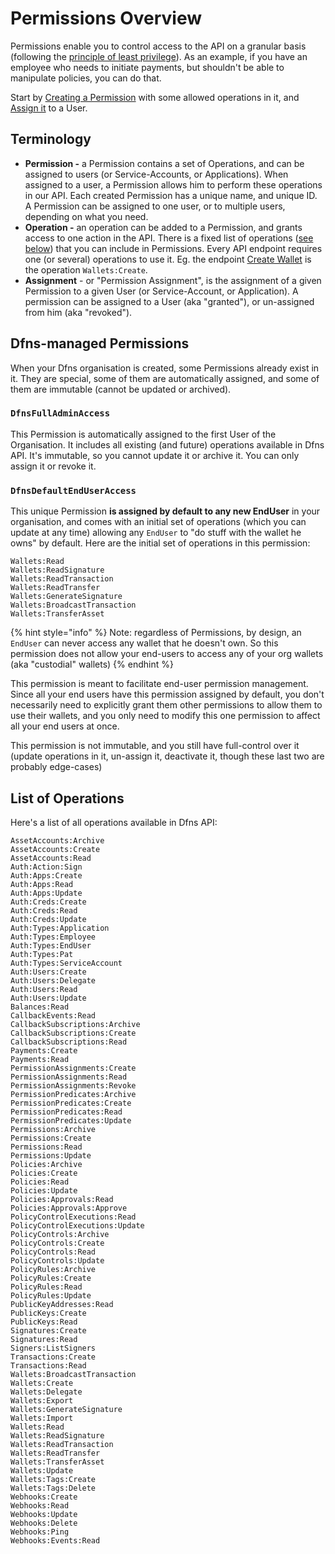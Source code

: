 # Permissions Overview

Permissions enable you to control access to the API on a granular basis (following the [principle of least privilege](https://en.wikipedia.org/wiki/Principle\_of\_least\_privilege)). As an example, if you have an employee who needs to initiate payments, but shouldn't be able to manipulate policies, you can do that.

Start by [Creating a Permission](permissions/createpermission.md) with some allowed operations in it, and [Assign it](permissions/createassignment.md) to a User.

## Terminology

* **Permission -** a Permission contains a set of Operations, and can be assigned to users (or Service-Accounts, or Applications). When assigned to a user, a Permission allows him to perform these operations in our API. Each created Permission has a unique name, and unique ID. A Permission can be assigned to one user, or to multiple users, depending on what you need.
* **Operation -** an operation can be added to a Permission, and grants access to one action in the API. There is a fixed list of operations ([see below](permissions-overview.md#available-operations)) that you can include in Permissions. Every API endpoint requires one (or several) operations to use it. Eg. the endpoint [Create Wallet](../wallets/create-wallet/#required-permissions) is the operation `Wallets:Create`.
* **Assignment** - or "Permission Assignment", is the assignment of a given Permission to a given User (or Service-Account, or Application). A permission can be assigned to a User (aka "granted"), or un-assigned from him (aka "revoked").



## Dfns-managed Permissions

When your Dfns organisation is created, some Permissions already exist in it. They are special, some of them are automatically assigned, and some of them are immutable (cannot be updated or archived).

### **`DfnsFullAdminAccess`**

This Permission is automatically assigned to the first User of the Organisation. It includes all existing (and future) operations available in Dfns API. It's immutable, so you cannot update it or archive it. You can only assign it or revoke it.

### **`DfnsDefaultEndUserAccess`**&#x20;

This  unique Permission **is assigned by default to any new EndUser** in your organisation, and comes with an initial set of operations (which you can update at any time) allowing any `EndUser` to "do stuff with the wallet he owns" by default. Here are the initial set of operations in this permission:

```
Wallets:Read
Wallets:ReadSignature
Wallets:ReadTransaction
Wallets:ReadTransfer
Wallets:GenerateSignature
Wallets:BroadcastTransaction
Wallets:TransferAsset
```

{% hint style="info" %}
Note: regardless of Permissions, by design, an `EndUser` can never access any wallet that he doesn't own. So this permission does not allow your end-users to access any of your org wallets (aka "custodial" wallets)
{% endhint %}

This permission is meant to facilitate end-user permission management. Since all your end users have this permission assigned by default, you don't necessarily need to explicitly grant them other permissions to allow them to use their wallets, and you only need to modify this one permission to affect all your end users at once.

This permission is not immutable, and you still have full-control over it (update operations in it, un-assign it, deactivate it, though these last two are probably edge-cases)



## List of Operations

Here's a list of all operations available in Dfns API:

```
AssetAccounts:Archive
AssetAccounts:Create
AssetAccounts:Read
Auth:Action:Sign
Auth:Apps:Create
Auth:Apps:Read
Auth:Apps:Update
Auth:Creds:Create
Auth:Creds:Read
Auth:Creds:Update
Auth:Types:Application
Auth:Types:Employee
Auth:Types:EndUser
Auth:Types:Pat
Auth:Types:ServiceAccount
Auth:Users:Create
Auth:Users:Delegate
Auth:Users:Read
Auth:Users:Update
Balances:Read
CallbackEvents:Read
CallbackSubscriptions:Archive
CallbackSubscriptions:Create
CallbackSubscriptions:Read
Payments:Create
Payments:Read
PermissionAssignments:Create
PermissionAssignments:Read
PermissionAssignments:Revoke
PermissionPredicates:Archive
PermissionPredicates:Create
PermissionPredicates:Read
PermissionPredicates:Update
Permissions:Archive
Permissions:Create
Permissions:Read
Permissions:Update
Policies:Archive
Policies:Create
Policies:Read
Policies:Update
Policies:Approvals:Read
Policies:Approvals:Approve
PolicyControlExecutions:Read
PolicyControlExecutions:Update
PolicyControls:Archive
PolicyControls:Create
PolicyControls:Read
PolicyControls:Update
PolicyRules:Archive
PolicyRules:Create
PolicyRules:Read
PolicyRules:Update
PublicKeyAddresses:Read
PublicKeys:Create
PublicKeys:Read
Signatures:Create
Signatures:Read
Signers:ListSigners
Transactions:Create
Transactions:Read
Wallets:BroadcastTransaction
Wallets:Create
Wallets:Delegate
Wallets:Export
Wallets:GenerateSignature
Wallets:Import
Wallets:Read
Wallets:ReadSignature
Wallets:ReadTransaction
Wallets:ReadTransfer
Wallets:TransferAsset
Wallets:Update
Wallets:Tags:Create
Wallets:Tags:Delete
Webhooks:Create
Webhooks:Read
Webhooks:Update
Webhooks:Delete
Webhooks:Ping
Webhooks:Events:Read
```

